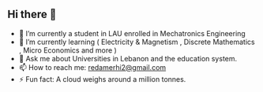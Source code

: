 ## Hi there 👋

<!--
**AlFajr-Peace/AlFajr-Peace** is a ✨ _special_ ✨ repository because its `README.md` (this file) appears on your GitHub profile.
Here are some ideas to get you started:
-->

- 🔭 I’m currently a student in LAU enrolled in Mechatronics Engineering
- 🌱 I’m currently learning ( Electricity & Magnetism , Discrete Mathematics , Micro Economics and more )
- 💬 Ask me about Universities in Lebanon and the education system.
- 📫 How to reach me: redamerhi2@gmail.com
- ⚡ Fun fact: A cloud weighs around a million tonnes.

